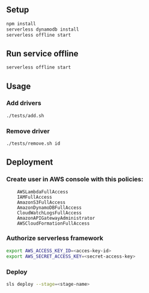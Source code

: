 ## Setup

```bash
npm install
serverless dynamodb install
serverless offline start
```

## Run service offline

```bash
serverless offline start
```

## Usage

### Add drivers

```bash
./tests/add.sh
```

### Remove driver

```bash
./tests/remove.sh id
```

## Deployment

### Create user in AWS console with this policies:

```
    AWSLambdaFullAccess
    IAMFullAccess
    AmazonS3FullAccess
    AmazonDynamoDBFullAccess
    CloudWatchLogsFullAccess
    AmazonAPIGatewayAdministrator
    AWSCloudFormationFullAccess
```

### Authorize serverless framework

```bash
export AWS_ACCESS_KEY_ID=<acces-key-id>
export AWS_SECRET_ACCESS_KEY=<secret-access-key>
```

### Deploy
```bash
sls deploy --stage=<stage-name>
```
